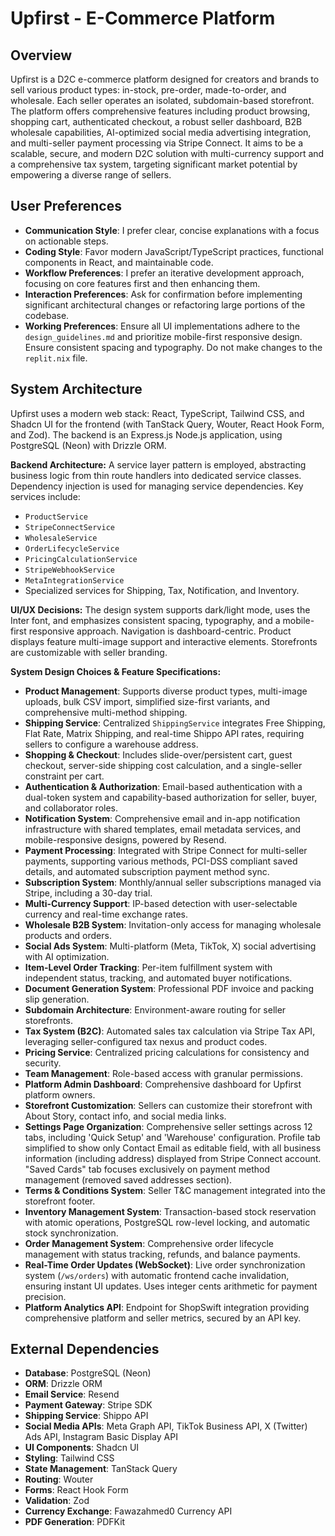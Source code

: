 # Upfirst - E-Commerce Platform

## Overview
Upfirst is a D2C e-commerce platform designed for creators and brands to sell various product types: in-stock, pre-order, made-to-order, and wholesale. Each seller operates an isolated, subdomain-based storefront. The platform offers comprehensive features including product browsing, shopping cart, authenticated checkout, a robust seller dashboard, B2B wholesale capabilities, AI-optimized social media advertising integration, and multi-seller payment processing via Stripe Connect. It aims to be a scalable, secure, and modern D2C solution with multi-currency support and a comprehensive tax system, targeting significant market potential by empowering a diverse range of sellers.

## User Preferences
- **Communication Style**: I prefer clear, concise explanations with a focus on actionable steps.
- **Coding Style**: Favor modern JavaScript/TypeScript practices, functional components in React, and maintainable code.
- **Workflow Preferences**: I prefer an iterative development approach, focusing on core features first and then enhancing them.
- **Interaction Preferences**: Ask for confirmation before implementing significant architectural changes or refactoring large portions of the codebase.
- **Working Preferences**: Ensure all UI implementations adhere to the `design_guidelines.md` and prioritize mobile-first responsive design. Ensure consistent spacing and typography. Do not make changes to the `replit.nix` file.

## System Architecture
Upfirst uses a modern web stack: React, TypeScript, Tailwind CSS, and Shadcn UI for the frontend (with TanStack Query, Wouter, React Hook Form, and Zod). The backend is an Express.js Node.js application, using PostgreSQL (Neon) with Drizzle ORM.

**Backend Architecture:**
A service layer pattern is employed, abstracting business logic from thin route handlers into dedicated service classes. Dependency injection is used for managing service dependencies. Key services include:
- `ProductService`
- `StripeConnectService`
- `WholesaleService`
- `OrderLifecycleService`
- `PricingCalculationService`
- `StripeWebhookService`
- `MetaIntegrationService`
- Specialized services for Shipping, Tax, Notification, and Inventory.

**UI/UX Decisions:**
The design system supports dark/light mode, uses the Inter font, and emphasizes consistent spacing, typography, and a mobile-first responsive approach. Navigation is dashboard-centric. Product displays feature multi-image support and interactive elements. Storefronts are customizable with seller branding.

**System Design Choices & Feature Specifications:**
-   **Product Management**: Supports diverse product types, multi-image uploads, bulk CSV import, simplified size-first variants, and comprehensive multi-method shipping.
-   **Shipping Service**: Centralized `ShippingService` integrates Free Shipping, Flat Rate, Matrix Shipping, and real-time Shippo API rates, requiring sellers to configure a warehouse address.
-   **Shopping & Checkout**: Includes slide-over/persistent cart, guest checkout, server-side shipping cost calculation, and a single-seller constraint per cart.
-   **Authentication & Authorization**: Email-based authentication with a dual-token system and capability-based authorization for seller, buyer, and collaborator roles.
-   **Notification System**: Comprehensive email and in-app notification infrastructure with shared templates, email metadata services, and mobile-responsive designs, powered by Resend.
-   **Payment Processing**: Integrated with Stripe Connect for multi-seller payments, supporting various methods, PCI-DSS compliant saved details, and automated subscription payment method sync.
-   **Subscription System**: Monthly/annual seller subscriptions managed via Stripe, including a 30-day trial.
-   **Multi-Currency Support**: IP-based detection with user-selectable currency and real-time exchange rates.
-   **Wholesale B2B System**: Invitation-only access for managing wholesale products and orders.
-   **Social Ads System**: Multi-platform (Meta, TikTok, X) social advertising with AI optimization.
-   **Item-Level Order Tracking**: Per-item fulfillment system with independent status, tracking, and automated buyer notifications.
-   **Document Generation System**: Professional PDF invoice and packing slip generation.
-   **Subdomain Architecture**: Environment-aware routing for seller storefronts.
-   **Tax System (B2C)**: Automated sales tax calculation via Stripe Tax API, leveraging seller-configured tax nexus and product codes.
-   **Pricing Service**: Centralized pricing calculations for consistency and security.
-   **Team Management**: Role-based access with granular permissions.
-   **Platform Admin Dashboard**: Comprehensive dashboard for Upfirst platform owners.
-   **Storefront Customization**: Sellers can customize their storefront with About Story, contact info, and social media links.
-   **Settings Page Organization**: Comprehensive seller settings across 12 tabs, including 'Quick Setup' and 'Warehouse' configuration. Profile tab simplified to show only Contact Email as editable field, with all business information (including address) displayed from Stripe Connect account. "Saved Cards" tab focuses exclusively on payment method management (removed saved addresses section).
-   **Terms & Conditions System**: Seller T&C management integrated into the storefront footer.
-   **Inventory Management System**: Transaction-based stock reservation with atomic operations, PostgreSQL row-level locking, and automatic stock synchronization.
-   **Order Management System**: Comprehensive order lifecycle management with status tracking, refunds, and balance payments.
-   **Real-Time Order Updates (WebSocket)**: Live order synchronization system (`/ws/orders`) with automatic frontend cache invalidation, ensuring instant UI updates. Uses integer cents arithmetic for payment precision.
-   **Platform Analytics API**: Endpoint for ShopSwift integration providing comprehensive platform and seller metrics, secured by an API key.

## External Dependencies
-   **Database**: PostgreSQL (Neon)
-   **ORM**: Drizzle ORM
-   **Email Service**: Resend
-   **Payment Gateway**: Stripe SDK
-   **Shipping Service**: Shippo API
-   **Social Media APIs**: Meta Graph API, TikTok Business API, X (Twitter) Ads API, Instagram Basic Display API
-   **UI Components**: Shadcn UI
-   **Styling**: Tailwind CSS
-   **State Management**: TanStack Query
-   **Routing**: Wouter
-   **Forms**: React Hook Form
-   **Validation**: Zod
-   **Currency Exchange**: Fawazahmed0 Currency API
-   **PDF Generation**: PDFKit